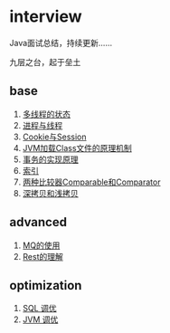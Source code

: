 # interview

Java面试总结，持续更新……

九层之台，起于垒土

## base

1. [多线程的状态](docs/base/1.Java线程的状态.md)
2. [进程与线程](docs/base/2.进程与线程.md)
3. [Cookie与Session](docs/base/3.Cookie与Session.md)
4. [JVM加载Class文件的原理机制](docs/base/4.JVM加载Class文件的原理机制.md)
5. [事务的实现原理](docs/base/5.事务的实现原理.md)
6. [索引](docs/base/6.索引.md)
7. [两种比较器Comparable和Comparator](docs/base/7.两种比较器Comparable和Comparator.md)
8. [深拷贝和浅拷贝](docs/base/8.深拷贝和浅拷贝.md)

[](docs/base/)

## advanced

1. [MQ的使用](docs/advanced/1.MQ的使用.md)
2. [Rest的理解](docs/advanced/2.Rest的理解.md)


[](docs/advanced/)


## optimization

1. [SQL 调优](docs/optimization/1.SQL%20调优.md)
2. [JVM 调优](docs/optimization/2.JVM%20调优.md)

[](docs/optimization/)